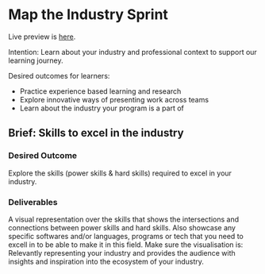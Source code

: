 # Map the Industry Sprint
Live preview is [here](https://kevingarciamartin.github.io/industry-sprint/).

Intention: Learn about your industry and professional context to support our learning journey.

Desired outcomes for learners:  
- Practice experience based learning and research
- Explore innovative ways of presenting work across teams
- Learn about the industry your program is a part of

## Brief: Skills to excel in the industry
### Desired Outcome
Explore the skills (power skills & hard skills) required to excel in your industry.

### Deliverables 
A visual representation over the skills that shows the intersections and connections between power skills and hard skills. Also showcase any specific softwares and/or languages, programs or tech that you need to excell in to be able to make it in this field. 
Make sure the visualisation is: Relevantly representing your industry and provides the audience with insights and inspiration into the ecosystem of your industry. 

